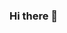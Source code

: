 ### Hi there 👋

<!--
**jaytee599/jaytee599** is a ✨ _special_ ✨ repository because its `README.md` (this file) appears on your GitHub profile.

Here are some ideas to get you started:

- 🔭 I’m currently working on a post graduate course in Web development
- 🌱 I’m currently learning workshops in web development 1
- 👯 I’m looking to collaborate on more repositories on github
- 🤔 I’m looking for help with in depth coding with markdown
- 💬 Ask me about my dreams and aspirations
- 📫 How to reach me is looking for me on my socials or send me a direct message
- 😄 Pronouns: He/Him
- ⚡ Fun fact:Anything that involves money kindly let me know
-->
